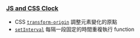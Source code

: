 ### [JS and CSS Clock](https://ykichi.github.io/JavaScript30---YKichi/02%20-%20JS%20and%20CSS%20Clock/)
+ CSS [`transform-origin`](https://developer.mozilla.org/zh-TW/docs/Web/CSS/transform-origin) 調整元素變化的原點
+ [`setInterval`](https://www.w3schools.com/jsref/met_win_setinterval.asp) 每隔一段固定的時間重複執行 function